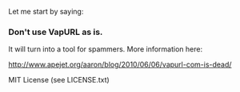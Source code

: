 Let me start by saying:
### Don't use VapURL as is.
It will turn into a tool for spammers.  More information here:

http://www.apejet.org/aaron/blog/2010/06/06/vapurl-com-is-dead/

MIT License (see LICENSE.txt)


